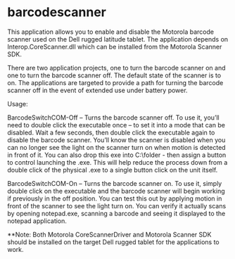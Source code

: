 # barcodescanner
This application allows you to enable and disable the Motorola barcode scanner used on the Dell rugged latitude tablet. The application depends on Interop.CoreScanner.dll which can be installed from the Motorola Scanner SDK.

There are two application projects, one to turn the barcode scanner on and one to turn the barcode scanner off. The default state of the scanner is to on. The applications are targeted to provide a path for turning the barcode scanner off in the event of extended use under battery power.

Usage:

BarcodeSwitchCOM-Off – Turns the barcode scanner off. To use it, you’ll need to double click the executable once – to set it into a mode that can be disabled. Wait a few seconds, then double click the executable again to disable the barcode scanner. You’ll know the scanner is disabled when you can no longer see the light on the scanner turn on when motion is detected in front of it. You can also drop this exe into C:\folder - then assign a button to control launching the .exe. This will help reduce the process down from a double click of the physical .exe to a single button click on the unit itself.

BarcodeSwitchCOM-On – Turns the barcode scanner on. To use it, simply double click on the executable and the barcode scanner will begin working if previously in the off position. You can test this out by applying motion in front of the scanner to see the light turn on. You can verify it actually scans by opening notepad.exe, scanning a barcode and seeing it displayed to the notepad application.

**Note: Both Motorola CoreScannerDriver and Motorola Scanner SDK should be installed on the target Dell rugged tablet for the applications to work.
